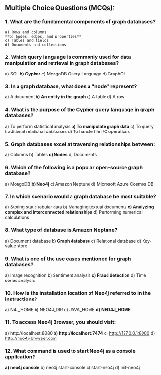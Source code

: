 
## Multiple Choice Questions (MCQs):
### 1. What are the fundamental components of graph databases?
    a) Rows and columns
    **b) Nodes, edges, and properties**
    c) Tables and fields
    d) Documents and collections
### 2. Which query language is commonly used for data manipulation and retrieval in graph databases?
   a) SQL
   **b) Cypher**
   c) MongoDB Query Language
   d) GraphQL
### 3. In a graph database, what does a "node" represent?
   a) A document
   **b) An entity in the graph**
   c) A table
   d) A row
### 4. What is the purpose of the Cypher query language in graph databases?
   a) To perform statistical analysis
   **b) To manipulate graph data**
   c) To query traditional relational databases
   d) To handle file I/O operations
### 5. Graph databases excel at traversing relationships between:
   a) Columns
   b) Tables
   **c) Nodes**
   d) Documents
### 6. Which of the following is a popular open-source graph database?
   a) MongoDB
   **b) Neo4j**
   c) Amazon Neptune
   d) Microsoft Azure Cosmos DB
### 7. In which scenario would a graph database be most suitable?
   a) Storing static tabular data
   b) Managing textual documents
   **c) Analyzing complex and interconnected relationships**
   d) Performing numerical calculations
### 8. What type of database is Amazon Neptune?
   a) Document database
   **b) Graph database**
   c) Relational database
   d) Key-value store
### 9. What is one of the use cases mentioned for graph databases?
   a) Image recognition
   b) Sentiment analysis
   **c) Fraud detection**
   d) Time series analysis
### 10. How is the installation location of Neo4j referred to in the instructions?
   a) N4J_HOME
   b) NEO4J_DIR
   c) JAVA_HOME
   **d) NEO4J_HOME**
### 11. To access Neo4j Browser, you should visit:
   a) http://localhost:8080
   **b) http://localhost:7474**
   c) http://127.0.0.1:8000
   d) http://neo4j-browser.com
### 12. What command is used to start Neo4j as a console application?
   **a) neo4j console**
   b) neo4j start-console
   c) start-neo4j
   d) init-neo4j
